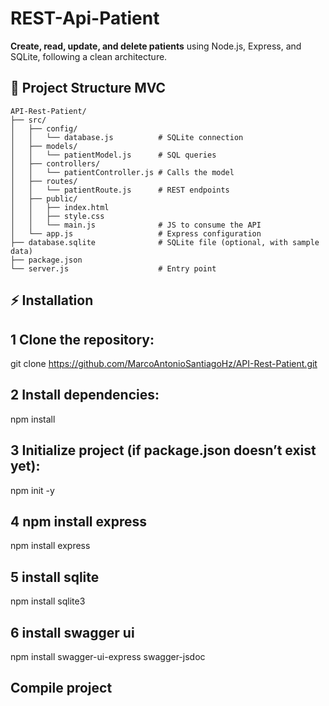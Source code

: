 # REST-Api-Patient
**Create, read, update, and delete patients** using Node.js, Express, and SQLite, following a clean architecture.

## 📁 Project Structure MVC

```
API-Rest-Patient/
├── src/
│   ├── config/
│   │   └── database.js          # SQLite connection
│   ├── models/
│   │   └── patientModel.js      # SQL queries
│   ├── controllers/
│   │   └── patientController.js # Calls the model
│   ├── routes/
│   │   └── patientRoute.js      # REST endpoints
│   ├── public/
│   │   ├── index.html
│   │   ├── style.css
│   │   └── main.js              # JS to consume the API
│   └── app.js                   # Express configuration
├── database.sqlite              # SQLite file (optional, with sample data)
├── package.json
└── server.js                    # Entry point
```
## ⚡ Installation

## 1 Clone the repository:
git clone https://github.com/MarcoAntonioSantiagoHz/API-Rest-Patient.git

## 2 Install dependencies:
npm install

## 3 Initialize project (if package.json doesn’t exist yet):
npm init -y

## 4 npm install express
npm install express

## 5 install sqlite
npm install sqlite3

## 6 install swagger ui
npm install swagger-ui-express swagger-jsdoc

## Compile project